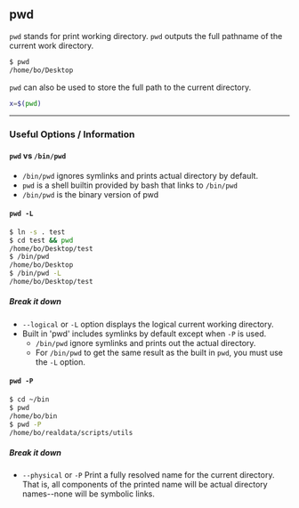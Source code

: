 pwd
---

`pwd` stands for print working directory. `pwd` outputs the full pathname of the current work directory. 

~~~ bash
$ pwd
/home/bo/Desktop
~~~

`pwd` can also be used to store the full path to the current directory. 

~~~ bash
x=$(pwd)
~~~


---

### Useful Options / Information 

#### `pwd` vs `/bin/pwd`
* `/bin/pwd` ignores symlinks and prints actual directory by default. 
* `pwd` is a shell builtin provided by bash that links to `/bin/pwd`
* `/bin/pwd` is the binary version of pwd

#### `pwd -L`

~~~ bash
$ ln -s . test
$ cd test && pwd
/home/bo/Desktop/test
$ /bin/pwd
/home/bo/Desktop
$ /bin/pwd -L
/home/bo/Desktop/test
~~~

##### Break it down
* `--logical` or `-L` option displays the logical current working directory. 
* Built in 'pwd' includes symlinks by default except when `-P` is used. 
  * `/bin/pwd` ignore symlinks and prints out the actual directory. 
  * For `/bin/pwd` to get the same result as the built in `pwd`, you must use the `-L` option. 

#### `pwd -P`

~~~ bash
$ cd ~/bin
$ pwd
/home/bo/bin
$ pwd -P
/home/bo/realdata/scripts/utils
~~~

##### Break it down
* `--physical` or `-P` Print a fully resolved name for the current directory. That is, all components of the printed name will be actual directory names--none will be symbolic links. 
